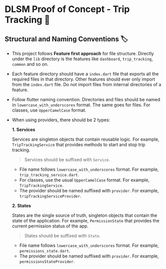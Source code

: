 # DLSM Proof of Concept - Trip Tracking 🚗

## Structural and Naming Conventions 🏷️

- This project follows **Feature first approach** for file structure. Directly under the `lib` directory is the features like `dashboard`, `trip_tracking`, `common` and so on.

- Each feature directory should have a `index.dart` file that exports all the required files in that directory. Other features should ever only import from the `index.dart` file. Do not import files from internal directories of a feature.

- Follow flutter naming convention. Directories and files should be named in `lowercase_with_underscores` format. The same goes for files. For classes, use `UpperCamelCase` format.

- When using providers, there should be 2 types:

    **1. Services**

    Services are singleton objects that contain reusable logic. For example, `TripTrackingService` that provides methods to start and stop trip tracking.

    > Services should be suffixed with `Service`.

    - File name follows `lowercase_with_underscores` format. For example, `trip_tracking_service.dart`.
    - For classes, use the usual `UpperCamelCase` format. For example, `TripTrackingService`.
    - The provider should be named suffixed with `provider`. For example, `tripTrackingServiceProvider`.

    **2. States**

    States are the single source of truth, singleton objects that contain the state of the application. For example, `PermissionState` that provides the current permission status of the app.

    > States should be suffixed with `State`.

    - File name follows `lowercase_with_underscores` format. For example, `permissions_state.dart`.
    - The provider should be named suffixed with `provider`. For example, `permissionsStateProvider`.

